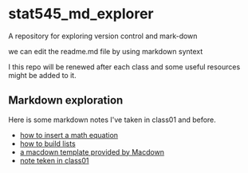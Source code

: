 # stat545_md_explorer
A repository for exploring version control and mark-down

we can edit the readme.md file by using markdown syntext

I this repo will be renewed after each class and some useful resources might be added to it.

## Markdown exploration 
Here is some markdown notes I've taken in class01 and before.
* [how to insert a math equation](https://github.com/zuhengxu/STAT545_participation/blob/master/Markdown%20Math%20equations.md)
* [how to build lists](https://github.com/zuhengxu/STAT545_participation/blob/master/lists.md)
* [a macdown template provided by Macdown](https://github.com/zuhengxu/STAT545_participation/blob/master/markdown%20template.md)
* [note teken in class01](https://github.com/zuhengxu/STAT545_participation/blob/master/md%20explorer/md%20explorer.md)
